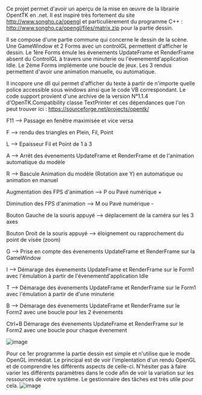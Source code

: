Ce projet permet d'avoir un aperçu de la mise en œuvre de la librairie OpentTK en .net. Il est inspiré très fortement du site http://www.songho.ca/opengl et particulièrement du programme C++ : http://www.songho.ca/opengl/files/matrix.zip pour la partie dessin. 

Il se compose d'une partie commune qui concerne le dessin de la scène. Une GameWindow et 2 Forms avec un controlGL permettent d'afficher le dessin.
Le 1ère Forms émule les évenements UpdateFrame et RenderFrame absent du ControlGL à travers une minuterie ou l'évenementd'application Idle.
Le 2ème Forms implémente une boucle de jeux.
Les 3 rendus permettent d'avoir une animation manuelle, ou automatique.

Il incopore une dll qui permet d'afficher du texte à partir de n'importe quelle police accessible sous windows ainsi que le code VB correspondant. Le code support provient d'une archive de la version N°1.1.4 d'OpenTK.Compatibility classe TextPrinter et ces dépendances que l'on peut trouver ici : https://sourceforge.net/projects/opentk/

F11 --> Passage en fenêtre maximisée et vice versa

F   --> rendu des triangles en Plein, Fil, Point

L   --> Epaisseur Fil et Point de 1 à 3

A   --> Arrêt des évenements UpdateFrame et RenderFrame et de l'animation automatique du modèle 

R   --> Bascule Animation du modèle (Rotation axe Y) en automatique ou animation en manuel

Augmentation des FPS d'animation --> P ou Pavé numérique + 
   
Diminution des FPS d'animation --> M ou Pavé numérique -

Bouton Gauche de la souris appuyé --> déplacement de la caméra sur les 3 axes

Bouton Droit de la souris appuyé --> éloignement ou rapprochement du point de visée (zoom)
   
G   --> Prise en compte des évenements UpdateFrame et RenderFrame sur la GameWindow


I   --> Démarage des évenements UpdateFrame et RenderFrame sur le Form1 avec l'émulation à partir de l'évenementd'application Idle

T   --> Démarage des évenements UpdateFrame et RenderFrame sur le Form1 avec l'émulation à partir de d'une minuterie


B   --> Démarage des évenements UpdateFrame et RenderFrame sur le Form2 avec une boucle pour les 2 évenements

Ctrl+B  Démarage des évenements UpdateFrame et RenderFrame sur le Form2 avec une boucle pour chaque évenement


![image](https://user-images.githubusercontent.com/81978881/114317360-045a4300-9b08-11eb-8be9-669bc93e583d.png)

Pour ce 1er programme la partie dessin est simple et n'utilise que le mode OpenGL immédiat. Le principal est de voir l'implentation d'un rendu OpenGL et de comprendre les différents aspects de celle-ci. N'hésiter pas à faire varier les différents paramètres dans le code afin de voir la variation sur les ressources de votre système. Le gestionnaire des tâches est très utile pour cela.
![image](https://user-images.githubusercontent.com/81978881/114319810-56549600-9b13-11eb-883e-14e1d74c96a7.png)


